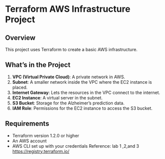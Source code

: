 # Terraform AWS Infrastructure Project

## Overview
This project uses Terraform to create a basic AWS infrastructure.

## What’s in the Project
1. **VPC (Virtual Private Cloud)**: A private network in AWS.
2. **Subnet**: A smaller network inside the VPC where the EC2 instance is placed.
3. **Internet Gateway**: Lets the resources in the VPC connect to the internet.
4. **EC2 Instance**: A virtual server in the subnet.
5. **S3 Bucket**: Storage for the Alzheimer’s prediction data.
6. **IAM Role**: Permissions for the EC2 instance to access the S3 bucket.

## Requirements
- Terraform version 1.2.0 or higher
- An AWS account
- AWS CLI set up with your credentials
Reference: lab 1 ,2,and 3
https://registry.terraform.io/
